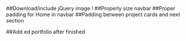 ##Download/include jQuery image !
##Properly size navbar
##Proper padding for Home in navbar
##Padding between project cards and next section

##Add ed portfolio after finished
